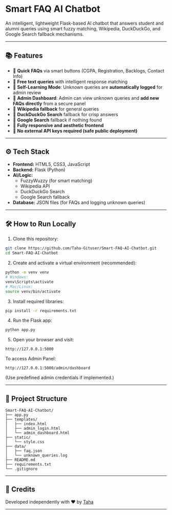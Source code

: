 
#  Smart FAQ AI Chatbot

An intelligent, lightweight Flask-based AI chatbot that answers student and alumni queries using smart fuzzy matching, Wikipedia, DuckDuckGo, and Google Search fallback mechanisms.

---

## 📚 Features
- 🎯 **Quick FAQs** via smart buttons (CGPA, Registration, Backlogs, Contact Info)
- 🎯 **Free text queries** with intelligent response matching
- 🎯 **Self-Learning Mode**: Unknown queries are **automatically logged** for admin review
- 🎯 **Admin Dashboard**: Admin can view unknown queries and **add new FAQs directly** from a secure panel
- 🎯 **Wikipedia fallback** for general queries
- 🎯 **DuckDuckGo Search** fallback for crisp answers
- 🎯 **Google Search** fallback if nothing found
- 🎯 **Fully responsive and aesthetic frontend**
- 🎯 **No external API keys required (safe public deployment)**

---

## ⚙️ Tech Stack
- **Frontend:** HTML5, CSS3, JavaScript
- **Backend:** Flask (Python)
- **AI/Logic:** 
  - FuzzyWuzzy (for smart matching)
  - Wikipedia API
  - DuckDuckGo Search
  - Google Search fallback
- **Database:** JSON files (for FAQs and logging unknown queries)

---

## 🛠️ How to Run Locally
1. Clone this repository:

```bash
git clone https://github.com/Taha-Gituser/Smart-FAQ-AI-Chatbot.git
cd Smart-FAQ-AI-Chatbot
```

2. Create and activate a virtual environment (recommended):

```bash
python -m venv venv
# Windows:
venv\Scripts\activate
# Mac/Linux:
source venv/bin/activate
```

3. Install required libraries:

```bash
pip install -r requirements.txt
```

4. Run the Flask app:

```bash
python app.py
```

5. Open your browser and visit:

```
http://127.0.0.1:5000
```

To access Admin Panel:

```
http://127.0.0.1:5000/admin/dashboard
```

(Use predefined admin credentials if implemented.)

---

## 📁 Project Structure
```
Smart-FAQ-AI-Chatbot/
├── app.py
├── templates/
│   ├── index.html
│   ├── admin_login.html
│   └── admin_dashboard.html
├── static/
│   └── style.css
├── data/
│   ├── faq.json
│   └── unknown_queries.log
├── README.md
├── requirements.txt
└── .gitignore
```

---

## 🙌 Credits
Developed independently with ❤️ by [Taha](https://github.com/Taha-Gituser)

---
